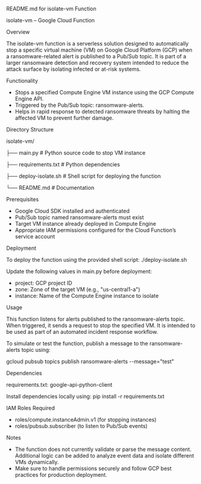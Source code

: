 README.md for isolate-vm Function



isolate-vm – Google Cloud Function



Overview



The isolate-vm function is a serverless solution designed to automatically stop a specific virtual machine (VM) on Google Cloud Platform (GCP) when a ransomware-related alert is published to a Pub/Sub topic. It is part of a larger ransomware detection and recovery system intended to reduce the attack surface by isolating infected or at-risk systems.



Functionality



* Stops a specified Compute Engine VM instance using the GCP Compute Engine API.
* Triggered by the Pub/Sub topic: ransomware-alerts.
* Helps in rapid response to detected ransomware threats by halting the affected VM to prevent further damage.



Directory Structure



isolate-vm/

├── main.py              # Python source code to stop VM instance

├── requirements.txt     # Python dependencies

├── deploy-isolate.sh    # Shell script for deploying the function

└── README.md            # Documentation



Prerequisites



* Google Cloud SDK installed and authenticated
* Pub/Sub topic named ransomware-alerts must exist
* Target VM instance already deployed in Compute Engine
* Appropriate IAM permissions configured for the Cloud Function’s service account



Deployment



To deploy the function using the provided shell script: ./deploy-isolate.sh



Update the following values in main.py before deployment:



* project: GCP project ID
* zone: Zone of the target VM (e.g., "us-central1-a")
* instance: Name of the Compute Engine instance to isolate



Usage



This function listens for alerts published to the ransomware-alerts topic. When triggered, it sends a request to stop the specified VM. It is intended to be used as part of an automated incident response workflow.



To simulate or test the function, publish a message to the ransomware-alerts topic using:



gcloud pubsub topics publish ransomware-alerts --message="test"



Dependencies


requirements.txt: google-api-python-client

Install dependencies locally using: pip install -r requirements.txt



IAM Roles Required



* roles/compute.instanceAdmin.v1 (for stopping instances)
* roles/pubsub.subscriber (to listen to Pub/Sub events)



Notes



* The function does not currently validate or parse the message content. Additional logic can be added to analyze event data and isolate different VMs dynamically.
* Make sure to handle permissions securely and follow GCP best practices for production deployment.





